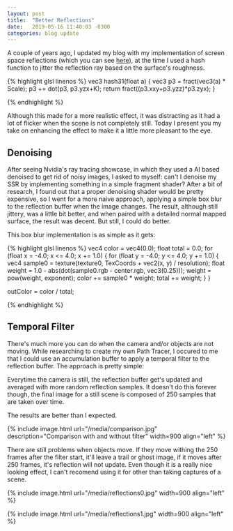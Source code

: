 ```yaml
---
layout: post
title:  "Better Reflections"
date:   2019-05-16 11:40:03 -0300
categories: blog update
---
```


A couple of years ago, I updated my blog with my implementation of screen space reflections (which you can see [here](http://imanolfotia.com/blog/update/2017/03/11/ScreenSpaceReflections.html)), at the time I used a hash function to jitter the reflection ray based on the surface's roughness. 

{% highlight glsl linenos %}
vec3 hash31(float a)
{
   vec3 p3 = fract(vec3(a) * Scale);
   p3 += dot(p3, p3.yzx+K);
   return fract((p3.xxy+p3.yzz)*p3.zyx); 
}

{% endhighlight %}

Although this made for a more realistic effect, it was distracting as it had a lot of flicker when the scene is not completely still. Today I present you my take on enhancing the effect to make it a little more pleasant to the eye.

## Denoising

After seeing Nvidia's ray tracing showcase, in which they used a AI based denoised to get rid of noisy images, I asked to myself: can't I denoise my SSR by implementing something in a simple fragment shader?
After a bit of research, I found out that a proper denoising shader would be pretty expensive, so I went for a more naive approach, applying a simple box blur to the reflection buffer when the image changes.
The result, although still jittery, was a little bit better, and when paired with a detailed normal mapped surface, the result was decent. But still, I could do better.

This box blur implementation is as simple as it gets:

{% highlight glsl linenos %}
vec4 color = vec4(0.0);
float total = 0.0;
for (float x = -4.0; x <= 4.0; x += 1.0) {
    for (float y = -4.0; y <= 4.0; y += 1.0) {
        vec4 sample0 = texture(texture0, TexCoords + vec2(x, y) / resolution);
        float weight = 1.0 - abs(dot(sample0.rgb - center.rgb, vec3(0.25)));
        weight = pow(weight, exponent);
        color += sample0 * weight;
        total += weight;
    }
}

outColor = color / total;

{% endhighlight %}

## Temporal Filter

There's much more you can do when the camera and/or objects are not moving. While researching to create my own Path Tracer, I occured to me that I could use an accumulation buffer to apply a temporal filter to the reflection buffer.
The approach is pretty simple:

Everytime the camera is still, the reflection buffer get's updated and averaged with more random reflection samples. It doesn't do this forever though, the final image for a still scene is composed of 250 samples that are taken over time.

The results are better than I expected.

{% include image.html url="/media/comparison.jpg" description="Comparison with and without filter" width=900 align="left" %}

There are still problems when objects move. If they move withing the 250 frames after the filter start, it'll leave a trail or ghost image, if it moves after 250 frames, it's reflection will not update.
Even though it is a really nice looking effect, I can't recomend using it for other than taking captures of a scene.

{% include image.html url="/media/reflections0.jpg" width=900 align="left" %}

{% include image.html url="/media/reflections1.jpg" width=900 align="left" %}
